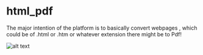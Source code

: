# html_pdf
The major intention of the platform is to basically convert webpages , which could be of .html or .htm or whatever extension there might be to Pdf!

![alt text](https://webpagetopdf.herokuapp.com/main/static/img/logo_new.svg)
